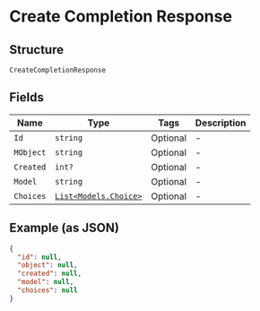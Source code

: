 
# Create Completion Response

## Structure

`CreateCompletionResponse`

## Fields

| Name | Type | Tags | Description |
|  --- | --- | --- | --- |
| `Id` | `string` | Optional | - |
| `MObject` | `string` | Optional | - |
| `Created` | `int?` | Optional | - |
| `Model` | `string` | Optional | - |
| `Choices` | [`List<Models.Choice>`](../../doc/models/choice.md) | Optional | - |

## Example (as JSON)

```json
{
  "id": null,
  "object": null,
  "created": null,
  "model": null,
  "choices": null
}
```

